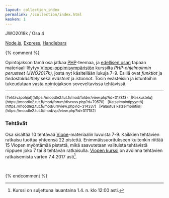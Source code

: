 ```yaml
---
layout: collection_index
permalink: /:collection/index.html
kesken: 1
---
```


JWO2018k / Osa 4

[Node.js](https://nodejs.org/),
[Express](https://expressjs.com),
[Handlebars](http://handlebarsjs.com)


{% comment %}

Opintojakson tämä osa jatkaa [PHP][PHP]-teemaa, ja [edellisen osan](../osa3) tapaan materiaali löytyy [Viope-oppimisympäristön][viope] kurssilta *PHP-ohjelmoinnin perusteet (JWO2017k)*, josta nyt käsitellään lukuja 7-9. Esillä ovat *funktiot* ja *tiedostokäsittely* sekä *evästeet* ja *istunnot*. Tosin evästeisiin ja istuntoihin tukeudutaan vasta opintojakson soveveltavissa tehtävissä.

[PHP]: http://php.net
[viope]: https://moodle2.tut.fi/mod/url/view.php?id=315284


<hr/>
<small>
[Tehtäväpohjat](https://moodle2.tut.fi/mod/folder/view.php?id=317813) &nbsp;
[Keskustelu](https://moodle2.tut.fi/mod/forum/discuss.php?d=79570) &nbsp;
[Katselmointipyyntö](https://moodle2.tut.fi/mod/url/view.php?id=314337) &nbsp;
[Palautus katselmointiin](https://moodle2.tut.fi/mod/vpl/view.php?id=317152)
</small>

### Tehtävät

Osa sisältää 10 tehtävää [Viope][viope]-materiaalin luvuista 7-9. Kaikkien tehtävien ratkaisu tuottaa yhteensä 22 pistettä. Enimmäissuoritukseen kuitenkin riittää 15 Viopen myöntämää pistettä, mikä saavutetaan valituista tehtävistä riippuen joko 7 tai 8 tehtävän ratkaisulla. [Viopen kurssi][viope] on avoinna tehtävien ratkaisemista varten 7.4.2017 asti[^2].

[^2]: Kurssi on suljettuna lauantaina 1.4. n. klo 12:00 asti.

<br/>


{% endcomment %}
